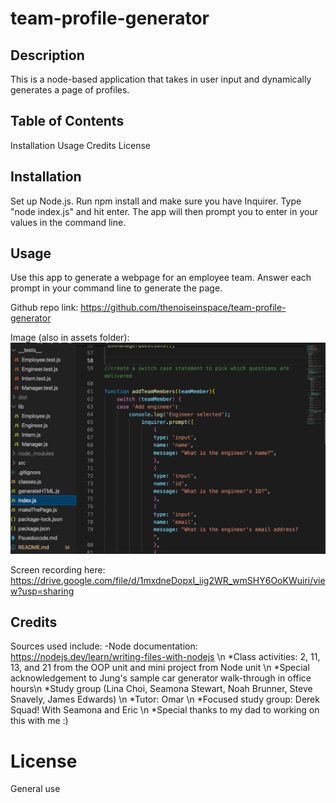 # team-profile-generator

## Description

This is a node-based application that takes in user input and dynamically generates a page of profiles. 

## Table of Contents

Installation
Usage
Credits
License

## Installation

Set up Node.js. Run npm install and make sure you have Inquirer. Type "node index.js" and hit enter. The app will then prompt you to enter in your values in the command line.

## Usage

Use this app to generate a webpage for an employee team. Answer each prompt in your command line to generate the page.

Github repo link: https://github.com/thenoiseinspace/team-profile-generator 

Image (also in assets folder): 
<img src="./assets/screenshot1.png">

Screen recording here: https://drive.google.com/file/d/1mxdneDopxI_iig2WR_wmSHY6OoKWuiri/view?usp=sharing

## Credits

Sources used include: -Node documentation: https://nodejs.dev/learn/writing-files-with-nodejs \n
*Class activities: 2, 11, 13, and 21 from the OOP unit and mini project from Node unit \n
*Special acknowledgement to Jung's sample car generator walk-through in office hours\n
*Study group (Lina Choi, Seamona Stewart, Noah Brunner, Steve Snavely, James Edwards) \n
*Tutor: Omar \n
*Focused study group: Derek Squad! With Seamona and Eric \n
*Special thanks to my dad to working on this with me :) 

# License

General use